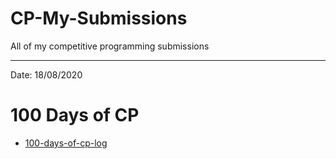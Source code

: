 # CP-My-Submissions
All of my competitive programming submissions
***
Date: 18/08/2020
# 100 Days of CP
- [100-days-of-cp-log](https://github.com/gandalf0151/CP_submissions/blob/master/100-days-of-cp-log.md)
